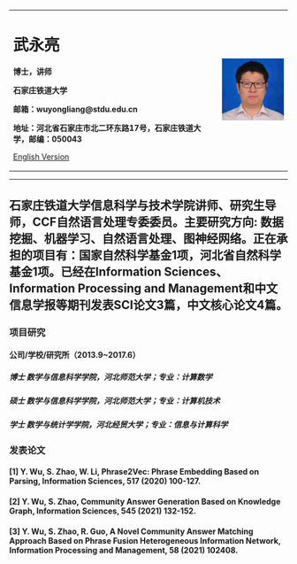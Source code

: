 <div>
<table border="0">
  <tr>
    <td width="75%">
      <h1>武永亮</h1>
      <p><b>博士，讲师</b></p>
      <p><b>石家庄铁道大学</b></p>
      <p><b>邮箱：wuyongliang@stdu.edu.cn</b></p>
      <p><b>地址：河北省石家庄市北二环东路17号，石家庄铁道大学，邮编：050043</b></p>
      <p><a href="/index-en.html">English Version</a></p>
    </td>
    <td width="25%">
      <img src="pic.jpg" width="100%">
    </td>
  </tr>
</table>
</div>

---

石家庄铁道大学信息科学与技术学院讲师、研究生导师，CCF自然语言处理专委委员。主要研究方向: 数据挖掘、机器学习、自然语言处理、图神经网络。正在承担的项目有：国家自然科学基金1项，河北省自然科学基金1项。已经在Information Sciences、Information Processing and Management和中文信息学报等期刊发表SCI论文3篇，中文核心论文4篇。
---

### 项目研究
#### 公司/学校/研究所（2013.9~2017.6）
##### 博士 数学与信息科学学院，河北师范大学；专业：计算数学
##### 硕士 数学与信息科学学院，河北师范大学；专业：计算机技术
##### 学士 数学与统计学学院，河北经贸大学；专业：信息与计算科学

### 发表论文
#### [1] Y. Wu, S. Zhao, W. Li, Phrase2Vec: Phrase Embedding Based on Parsing, Information Sciences, 517 (2020) 100-127.
#### [2] Y. Wu, S. Zhao, Community Answer Generation Based on Knowledge Graph, Information Sciences, 545 (2021) 132-152.
#### [3] Y. Wu, S. Zhao, R. Guo, A Novel Community Answer Matching Approach Based on Phrase Fusion Heterogeneous Information Network, Information Processing and Management, 58 (2021) 102408.
